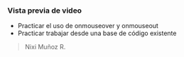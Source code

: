 ### Vista previa de video

- Practicar el uso de onmouseover y onmouseout
- Practicar trabajar desde una base de código existente

> Nixi Muñoz R.